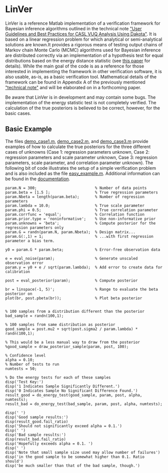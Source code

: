 # LinVer
LinVer is a reference Matlab implementation of a verification framework for Bayesian inference algorithms outlined in the technical note ["User Guidelines and Best Practices for CASL VUQ Analysis Using Dakota"](http://www.osti.gov/scitech/biblio/1177043). It is
based on a linear regression problem for which analytical or semi-analytical solutions are known.It provides a 
rigorous means of testing output chains of Markov chain Monte Carlo (MCMC) algorithms used for 
Bayesian inference are distributed correctly
via an implementation of a hypothesis test for equal distributions based on the energy distance
statistic (see [this paper](http://citeseerx.ist.psu.edu/viewdoc/summary?doi=10.1.1.226.377) for details). While the main goal of the code is as a reference for those interested in 
implementing the framework in other verification software, it is also usable, as-is, as a basic verification tool. Mathematical details of the framework can be found in Appendix A of the previously mentioned ["technical note"](http://www.osti.gov/scitech/biblio/1177043) and will be elaborated on in a forthcoming paper. 

Be aware that LinVer is in development and may contain some bugs. The implementation
of the energy statistic test is not completely verified. The calculation of the true posteriors is believed
to be correct, however, for the basic cases. 

## Basic Example

The files [demo\_case1.m](demo_case1.m), [demo\_case2.m](demo_case2.m), and [demo\_case3.m](demo_case3.m) provide examples of how to calculate the true posteriors for the three different cases of unknowns (Case 1: regression parameters unknown, Case 2: regression parameters and scale parameter unknown, Case 3: regression parameters, scale parameter, and correlation parameter unknown). The following bit of code illustrates the setup of a simple verification problem and is also included as the file [easy\_example.m](easy_example.m). Additional information can be found in the [documentation](doc/linver\_manual.pdf). 

    param.N = 300;                          % Number of data points
    param.beta = [1.5 ];                    % True regression parameters
    param.Nbeta = length(param.beta);       % Number of regression parameters
    param.lambda = 10.0;                    % True scale parameter 
    param.phi = 0.5;                        % True correlation parameter
    param.corrfunc = 'equal';               % Correlation function 
    param.prior.type = 'noninformative';    % Use non-informative prior
    param.unknowns = 'beta';                % Compute posterior for the regression parameters only
    param.G = randn(param.N, param.Nbeta);  % Design matrix...
    param.G(:,1) = 1;                       % ...with first regression parameter a bias term.

    y0 = param.G * param.beta;              % Error-free observation data

    e = eval_noise(param);                  % Generate unscaled observation error
    param.y = y0 + e / sqrt(param.lambda);  % Add error to create data for calibration

    post = eval_posterior(param);           % Compute posterior

    br = linspace(-1, 5)';                  % Range to evaluate the beta posterior on
    plot(br, post.pbeta(br));               % Plot beta posterior


    % 100 samples from a distribution different than the posterior
    bad_sample = randn(100,1);

    % 100 samples from same distribution as posterior
    good_sample = post.mu2 + sqrt(post.sigma2 / param.lambda) * randn(100,1);

    % This would be a less manual way to draw from the posterior
    %good_sample = draw_posterior_sample(param, post, 100); 

    % Confidence level
    alpha = 0.10;
    % Number of tests to run
    numtests = 50;

    % Do the energy tests for each of these samples
    disp('Test Key:')
    disp('1 Indicates Sample Significantly Different.')
    disp('0 Indicates Sample No Significant Difference Found.')
    result_good = do_energy_test(good_sample, param, post, alpha, numtests);
    result_bad = do_energy_test(bad_sample, param, post, alpha, numtests);

    disp(' ')
    disp('Good sample results:')
    disp(result_good.fail_ratio)
    disp('Should not significantly exceed alpha = 0.1.')
    disp(' ')
    disp('Bad sample results:')
    disp(result_bad.fail_ratio)
    disp('Hopefully exceeds alpha = 0.1. ')
    disp(' ')
    disp('Note that small sample size used may allow number of failures')
    disp('in the good sample to be somewhat higher than 0.1. Ratio should')
    disp('be much smaller than that of the bad sample, though.')

